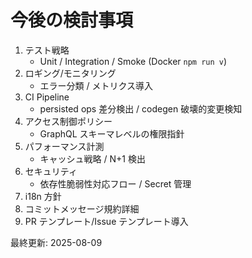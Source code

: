 # 今後の検討事項

1. テスト戦略
   - Unit / Integration / Smoke (Docker `npm run v`)
2. ロギング/モニタリング
   - エラー分類 / メトリクス導入
3. CI Pipeline
   - persisted ops 差分検出 / codegen 破壊的変更検知
4. アクセス制御ポリシー
   - GraphQL スキーマレベルの権限指針
5. パフォーマンス計測
   - キャッシュ戦略 / N+1 検出
6. セキュリティ
   - 依存性脆弱性対応フロー / Secret 管理
7. i18n 方針
8. コミットメッセージ規約詳細
9. PR テンプレート/Issue テンプレート導入

最終更新: 2025-08-09
